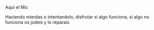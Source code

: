  Aquí el Mic
 
 Haciendo mierdas o intentandolo, disfrutar si algo funciona, si algo no funciona os jodeis y lo reparais 
